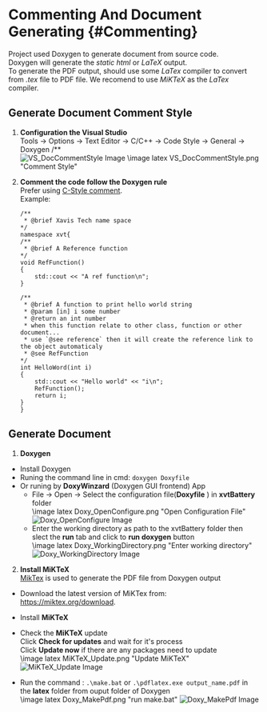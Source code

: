 # Commenting And Document Generating {#Commenting}
Project used Doxygen to generate document from source code.  
Doxygen will generate the *static html* or *LaTeX* output.  
To generate the PDF output, should use some *LaTex* compiler to convert from *.tex* file to PDF file.
We recomend to use *MiKTeX* as the *LaTex* compiler.

## Generate Document Comment Style
1. **Configuration the Visual Studio**  
    Tools -> Options -> Text Editor -> C/C++ -> Code Style -> General -> Doxygen /**  
    <img src="VS_DocCommentStyle.png" alt="VS_DocCommentStyle Image"/>
    \image latex VS_DocCommentStyle.png "Comment Style"

2. **Comment the code follow the Doxygen rule**  
    Prefer using [C-Style comment](https://www.doxygen.nl/manual/docblocks.html).  
    Example:
    ```cplusplus
    /**
     * @brief Xavis Tech name space
    */
    namespace xvt{
    /**
     * @brief A Reference function 
    */
    void RefFunction()
    {
        std::cout << "A ref function\n";
    }

    /**
     * @brief A function to print hello world string
     * @param [in] i some number 
     * @return an int number
     * when this function relate to other class, function or other document...
     * use `@see reference` then it will create the reference link to the object automaticaly
     * @see RefFunction
    */
    int HelloWord(int i)
    {
        std::cout << "Hello world" << "i\n";
        RefFunction();
        return i;
    }
    }
    ```

##  Generate Document
1. **Doxygen**
 - Install Doxygen
 - Runing the command line in cmd: `doxygen Doxyfile`
 - Or runing by **DoxyWinzard** (Doxygen GUI frontend) App  
      + File -> Open -> Select the configuration file(**Doxyfile** ) in **xvtBattery** folder  
        \image latex Doxy_OpenConfigure.png "Open Configuration File"
        <img src="Doxy_OpenConfigure.png" alt="Doxy_OpenConfigure Image"/>
      + Enter the working directory as path to the xvtBattery folder
      then slect the **run** tab and click to **run doxygen** button  
        \image latex Doxy_WorkingDirectory.png "Enter working directory"
        <img src="Doxy_WorkingDirectory.png" alt="Doxy_WorkingDirectory Image"/>

2. **Install MiKTeX**  
    [MikTex](https://miktex.org) is used to generate the PDF file from Doxygen output
  - Download the latest version of MiKTex from: https://miktex.org/download.
  - Install **MiKTeX**
  - Check the **MiKTeX** update  
        Click **Check for updates** and wait for it's process  
        Click **Update now** if there are any packages need to update  
        \image latex MiKTeX_Update.png "Update MiKTeX"
        <img src="MiKTeX_Update.png" alt="MiKTeX_Update Image"/>

  - Run the command : `.\make.bat` or `.\pdflatex.exe output_name.pdf` in the **latex** folder from ouput folder of Doxygen  
    \image latex Doxy_MakePdf.png "run make.bat"
    <img src="Doxy_MakePdf.png" alt="Doxy_MakePdf Image"/>
